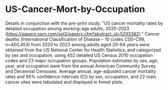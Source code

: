 # US-Cancer-Mort-by-Occupation
Details in conjunction with the pre-print study, "US cancer mortality rates by detailed occupation among working-age adults, 2020-2023 (https://papers.ssrn.com/sol3/papers.cfm?abstract_id=5293382)." Cancer deaths (International Classification of Disease – 10 codes C00-C99, n=450,453) from 2020 to 2023 among adults aged 20-64 years were obtained from the US National Center for Health Statistics, and categorized by sex and occupation, using 452 detailed US Census 2010 occupation codes and 23 major occupation groups. Population estimates by sex, age, year, and occupation were from the annual American Community Survey and Decennial Censuses. Average annual, age-adjusted cancer mortality rates and 95% confidence intervals (CI) by sex, occupation, and 22 main cancer sites were tabulated and displayed in forest plots. 
